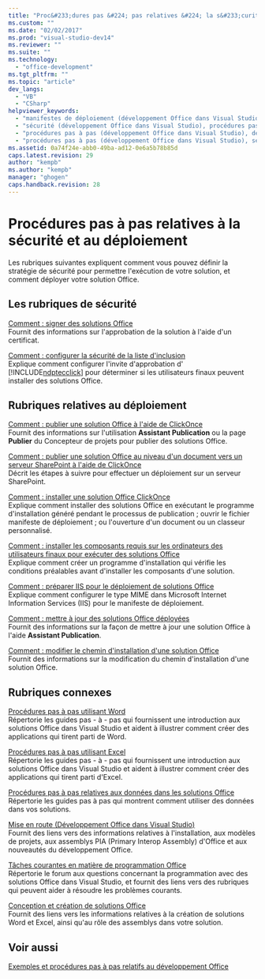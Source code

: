 ```yaml
---
title: "Proc&#233;dures pas &#224; pas relatives &#224; la s&#233;curit&#233; et au d&#233;ploiement | Microsoft Docs"
ms.custom: ""
ms.date: "02/02/2017"
ms.prod: "visual-studio-dev14"
ms.reviewer: ""
ms.suite: ""
ms.technology: 
  - "office-development"
ms.tgt_pltfrm: ""
ms.topic: "article"
dev_langs: 
  - "VB"
  - "CSharp"
helpviewer_keywords: 
  - "manifestes de déploiement (développement Office dans Visual Studio), procédures pas à pas"
  - "sécurité (développement Office dans Visual Studio), procédures pas à pas"
  - "procédures pas à pas (développement Office dans Visual Studio), déploiement"
  - "procédures pas à pas (développement Office dans Visual Studio), sécurité"
ms.assetid: 0a74f24e-abb0-49ba-ad12-0e6a5b78b85d
caps.latest.revision: 29
author: "kempb"
ms.author: "kempb"
manager: "ghogen"
caps.handback.revision: 28
---
```

# Proc&#233;dures pas &#224; pas relatives &#224; la s&#233;curit&#233; et au d&#233;ploiement
  Les rubriques suivantes expliquent comment vous pouvez définir la stratégie de sécurité pour permettre l'exécution de votre solution, et comment déployer votre solution Office.  
  
## Les rubriques de sécurité  
 [Comment : signer des solutions Office](../vsto/how-to-sign-office-solutions.md)  
 Fournit des informations sur l'approbation de la solution à l'aide d'un certificat.  
  
 [Comment : configurer la sécurité de la liste d'inclusion](../vsto/how-to-configure-inclusion-list-security.md)  
 Explique comment configurer l'invite d'approbation d' [!INCLUDE[ndptecclick](../vsto/includes/ndptecclick-md.md)] pour déterminer si les utilisateurs finaux peuvent installer des solutions Office.  
  
## Rubriques relatives au déploiement  
 [Comment : publier une solution Office à l'aide de ClickOnce](http://msdn.microsoft.com/fr-fr/2b6c247e-bc04-4ce4-bb64-c4e79bb3d5b8)  
 Fournit des informations sur l'utilisation **Assistant Publication** ou la page **Publier** du Concepteur de projets pour publier des solutions Office.  
  
 [Comment : publier une solution Office au niveau d'un document vers un serveur SharePoint à l'aide de ClickOnce](http://msdn.microsoft.com/fr-fr/2408e809-fb78-42a1-9152-00afa1522e58)  
 Décrit les étapes à suivre pour effectuer un déploiement sur un serveur SharePoint.  
  
 [Comment : installer une solution Office ClickOnce](http://msdn.microsoft.com/fr-fr/14702f48-9161-4190-994c-78211fe18065)  
 Explique comment installer des solutions Office en exécutant le programme d'installation généré pendant le processus de publication ; ouvrir le fichier manifeste de déploiement ; ou l'ouverture d'un document ou un classeur personnalisé.  
  
 [Comment : installer les composants requis sur les ordinateurs des utilisateurs finaux pour exécuter des solutions Office](http://msdn.microsoft.com/fr-fr/74dd2c52-838f-4abf-b2b4-4d7b0c2a0a98)  
 Explique comment créer un programme d'installation qui vérifie les conditions préalables avant d'installer les composants d'une solution.  
  
 [Comment : préparer IIS pour le déploiement de solutions Office](http://msdn.microsoft.com/fr-fr/f62bce70-81d4-4f8b-86e6-2f2afec5d9b4)  
 Explique comment configurer le type MIME dans Microsoft Internet Information Services \(IIS\) pour le manifeste de déploiement.  
  
 [Comment : mettre à jour des solutions Office déployées](http://msdn.microsoft.com/fr-fr/be96db53-b6ea-46ab-b8d9-b76b098b3b13)  
 Fournit des informations sur la façon de mettre à jour une solution Office à l'aide **Assistant Publication**.  
  
 [Comment : modifier le chemin d'installation d'une solution Office](http://msdn.microsoft.com/fr-fr/d0eaa07b-2d72-4902-899f-2f9fb165b8fd)  
 Fournit des informations sur la modification du chemin d'installation d'une solution Office.  
  
## Rubriques connexes  
 [Procédures pas à pas utilisant Word](../vsto/walkthroughs-using-word.md)  
 Répertorie les guides pas \- à \- pas qui fournissent une introduction aux solutions Office dans Visual Studio et aident à illustrer comment créer des applications qui tirent parti de Word.  
  
 [Procédures pas à pas utilisant Excel](../vsto/walkthroughs-using-excel.md)  
 Répertorie les guides pas \- à \- pas qui fournissent une introduction aux solutions Office dans Visual Studio et aident à illustrer comment créer des applications qui tirent parti d'Excel.  
  
 [Procédures pas à pas relatives aux données dans les solutions Office](../vsto/data-in-office-solutions-walkthroughs.md)  
 Répertorie les guides pas à pas qui montrent comment utiliser des données dans vos solutions.  
  
 [Mise en route &#40;Développement Office dans Visual Studio&#41;](../vsto/getting-started-office-development-in-visual-studio.md)  
 Fournit des liens vers des informations relatives à l'installation, aux modèles de projets, aux assemblys PIA \(Primary Interop Assembly\) d'Office et aux nouveautés du développement Office.  
  
 [Tâches courantes en matière de programmation Office](../vsto/common-tasks-in-office-programming.md)  
 Répertorie le forum aux questions concernant la programmation avec des solutions Office dans Visual Studio, et fournit des liens vers des rubriques qui peuvent aider à résoudre les problèmes courants.  
  
 [Conception et création de solutions Office](../vsto/designing-and-creating-office-solutions.md)  
 Fournit des liens vers les informations relatives à la création de solutions Word et Excel, ainsi qu'au rôle des assemblys dans votre solution.  
  
## Voir aussi  
 [Exemples et procédures pas à pas relatifs au développement Office](../vsto/office-development-samples-and-walkthroughs.md)  
  
  
